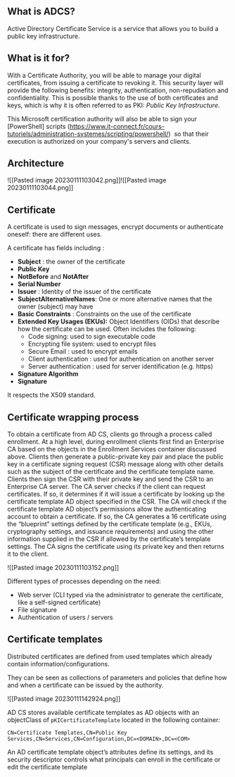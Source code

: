 
## What is ADCS?

Active Directory Certificate Service is a service that allows you to build a public key infrastructure.

## What is it for?

With a Certificate Authority, you will be able to manage your digital certificates, from issuing a certificate to revoking it. This security layer will provide the following benefits: integrity, authentication, non-repudiation and confidentiality. This is possible thanks to the use of both certificates and keys, which is why it is often referred to as PKI: *Public Key Infrastructure.*

This Microsoft certification authority will also be able to sign your [PowerShell] scripts (https://www.it-connect.fr/cours-tutoriels/administration-systemes/scripting/powershell/)
 so that their execution is authorized on your company's servers and clients.

## Architecture

![[Pasted image 20230111103042.png]]![[Pasted image 20230111103044.png]]

## Certificate

A certificate is used to sign messages, encrypt documents or authenticate oneself: there are different uses.

A certificate has fields including :

- **Subject** : the owner of the certificate
- **Public Key**
- **NotBefore** and **NotAfter**
- **Serial Number**
- **Issuer** : Identity of the issuer of the certificate
- **SubjectAlternativeNames**: One or more alternative names that the owner (subject) may have
- **Basic Constraints** : Constraints on the use of the certificate
- **Extended Key Usages (EKUs):** Object Identifiers (OIDs) that describe how the certificate can be used. Often includes the following:
    - Code signing: used to sign executable code
    - Encrypting file system: used to encrypt files
    - Secure Email : used to encrypt emails
    - Client authentication : used for authentication on another server
    - Server authentication : used for server identification (e.g. https)
- **Signature Algorithm**
- **Signature**

It respects the X509 standard.

## Certificate wrapping process

To obtain a certificate from AD CS, clients go through a process called enrollment. At a high level, during enrollment clients first find an Enterprise CA based on the objects in the Enrollment Services container discussed above. Clients then generate a public-private key pair and place the public key in a certificate signing request (CSR) message along with other details such as the subject of the certificate and the certificate template name. Clients then sign the CSR with their private key and send the CSR to an Enterprise CA server. The CA server checks if the client can request certificates. If so, it determines if it will issue a certificate by looking up the certificate template AD object specified in the CSR. The CA will check if the certificate template AD object’s permissions allow the authenticating account to obtain a certificate. If so, the CA generates a 16 certificate using the “blueprint” settings defined by the certificate template (e.g., EKUs, cryptography settings, and issuance requirements) and using the other information supplied in the CSR if allowed by the certificate’s template settings. The CA signs the certificate using its private key and then returns it to the client.

![[Pasted image 20230111103152.png]]

Different types of processes depending on the need:

- Web server (CLI typed via the administrator to generate the certificate, like a self-signed certificate)
- File signature
- Authentication of users / servers

## Certificate templates

Distributed certificates are defined from used templates which already contain information/configurations.

They can be seen as collections of parameters and policies that define how and when a certificate can be issued by the authority.

![[Pasted image 20230111142924.png]]

AD CS stores available certificate templates as AD objects with an objectClass of `pKICertificateTemplate` located in the following container:

```
CN=Certificate Templates,CN=Public Key Services,CN=Services,CN=Configuration,DC=<DOMAIN>,DC=<COM>
```

An AD certificate template object’s attributes define its settings, and its security descriptor controls what principals can enroll in the certificate or edit the certificate template
